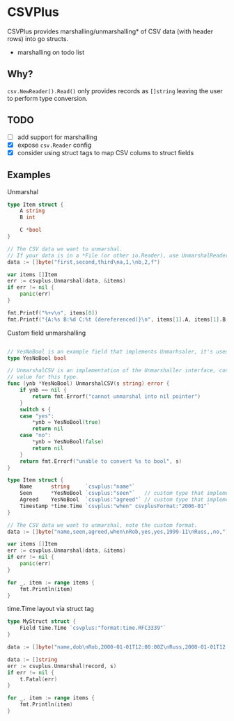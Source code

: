 # CSVPlus

CSVPlus provides marshalling/unmarshalling* of CSV data (with header rows) into go structs.

* marshalling on todo list

## Why?

`csv.NewReader().Read()` only provides records as `[]string` leaving the user to perform type conversion.

## TODO

* [ ] add support for marshalling
* [x] expose `csv.Reader` config
* [x] consider using struct tags to map CSV colums to struct fields

## Examples
Unmarshal

```go
type Item struct {
    A string
    B int

    C *bool
}

// The CSV data we want to unmarshal.
// If your data is in a *File (or other io.Reader), use UnmarshalReader().
data := []byte("first,second,third\na,1,\nb,2,f")

var items []Item
err := csvplus.Unmarshal(data, &items)
if err != nil {
    panic(err)
}

fmt.Printf("%+v\n", items[0])
fmt.Printf("{A:%s B:%d C:%t (dereferenced)}\n", items[1].A, items[1].B, *items[1].C)
```

Custom field unmarshalling
```go

// YesNoBool is an example field that implements Unmarhsaler, it's used in an example.
type YesNoBool bool

// UnmarshalCSV is an implementation of the Unmarshaller interface, converts a string record to a native
// value for this type.
func (ynb *YesNoBool) UnmarshalCSV(s string) error {
    if ynb == nil {
        return fmt.Errorf("cannot unmarshal into nil pointer")
    }
    switch s {
    case "yes":
        *ynb = YesNoBool(true)
        return nil
    case "no":
        *ynb = YesNoBool(false)
        return nil
    }
    return fmt.Errorf("unable to convert %s to bool", s)
}

type Item struct {
    Name      string     `csvplus:"name"`
    Seen      *YesNoBool `csvplus:"seen"`   // custom type that implements Unmarshaler
    Agreed    YesNoBool  `csvplus:"agreed"` // custom type that implements Unmarshaler
    Timestamp *time.Time `csvplus:"when" csvplusFormat:"2006-01"`
}

// The CSV data we want to unmarshal, note the custom format.
data := []byte("name,seen,agreed,when\nRob,yes,yes,1999-11\nRuss,,no,")

var items []Item
err := csvplus.Unmarshal(data, &items)
if err != nil {
    panic(err)
}

for _, item := range items {
    fmt.Println(item)
}
```

time.Time layout via struct tag
```go
type MyStruct struct {
	Field time.Time `csvplus:"format:time.RFC3339"`
}

data := []byte("name,dob\nRob,2000-01-01T12:00:00Z\nRuss,2000-01-01T12:00:00Z")

data := []string
err := csvplus.Unmarshal(record, s)
if err != nil {
    t.Fatal(err)
}

for _, item := range items {
    fmt.Println(item)
}
```
 


